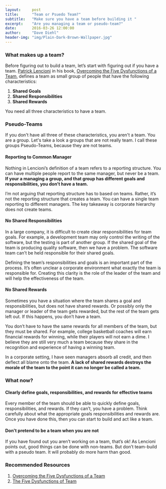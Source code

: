```yaml
---
layout:     post
title:      "Team or Psuedo Team?"
subtitle:   "Make sure you have a team before building it "
excerpt:    "Are you managing a team or pseudo-team?"
date:       2016-03-26 12:00:00
author:     "Dave Diehl"
header-img: "img/Plain-Dark-Brown-Wallpaper.jpg"
---
```

### What makes up a team?
Before figuring out to build a team, let’s start with figuring out if you have a team. [Patrick Lencioni](http://www.tablegroup.com/pat) in his book, [Overcoming the Five Dysfunctions of a Team](http://www.amazon.com/Overcoming-Five-Dysfunctions-Team-Facilitators-ebook/dp/B008L03WNI/ref=tmm_kin_swatch_0?_encoding=UTF8&qid=&sr=), defines a team as small group of people that have the following characteristics:

1. **Shared Goals**
2. **Shared Responsibilities**
3. **Shared Rewards**

You need all three characteristics to have a team.

### Pseudo-Teams
If you don't have all three of these characteristics, you aren't a team. You are a group. Let's take a look a groups that are not really team.  I call these groups Pseudo-Teams, because they are not teams.

#### Reporting to Common Manager
Nothing in Lencioni’s definition of a team refers to a reporting structure.  You can have multiple people report to the same manager, but never be a team.  **If your a managing a group, and that group has different goals and responsibilities, you don’t have a team.**

I’m not arguing that reporting structure has to based on teams. Rather, it’s not the reporting structure that creates a team. You can have a single team reporting to different managers.  The key takeaway is corporate hierarchy does not create teams.

#### No Shared Responsibilities
In a large company, it is difficult to create clear responsibilities for team goals. For example, a development team may only control the writing of the software, but the testing is part of another group. If the shared goal of the team is producing quality software, then we have a problem.  The software team can’t be held responsible for their shared goals.

Defining the team’s responsibilities and goals is an important part of the process. It’s often unclear a corporate environment what exactly the team is responsible for.  Creating this clarity is the role of the leader of the team and will help the effectiveness of the team.

#### No Shared Rewards
Sometimes you have a situation where the team shares a goal and responsibilities, but does not have shared rewards. Or possibly only the manager or leader of the team gets rewarded, but the rest of the team gets left out.  If this happens, you don’t have a team.

You don’t have to have the same rewards for all members of the team, but they must be shared. For example, college basketball coaches will earn financial rewards for winning, while their players will not earn a dime. I believe they are still very much a team because they share in the recognition and experience of having a winning team.

In a corporate setting, I have seen managers absorb all credit, and then deflect all blame onto the team. **A lack of shared rewards destroys the morale of the team to the point it can no longer be called a team.**

### What now?

#### Clearly define goals, responsibilities, and rewards for effective teams
Every member of the team should be able to quickly define goals, responsibilities, and rewards.  If they can’t, you have a problem. Think carefully about what the appropriate goals responsibilities and rewards are. Once you have done this, then you can start to build and act like a team.

#### Don't pretend to be a team when you are not
If you have found out you aren’t working on a team, that’s ok! As Lencioni points out, good things can be done with non-teams. But don’t team-build with a pseudo team. It will probably do more harm than good.

### Recommended Resources
1. [Overcoming the Five Dysfunctions of a Team](http://www.amazon.com/Overcoming-Five-Dysfunctions-Team-Facilitators-ebook/dp/B008L03WNI/ref=tmm_kin_swatch_0?_encoding=UTF8&qid=&sr=)
2. [The Five Dysfunctions of Team](http://www.amazon.com/Five-Dysfunctions-Team-Leadership-Fable/dp/0787960756/ref=la_B001ILFMB2_1_1?s=books&ie=UTF8&qid=1459008872&sr=1-1)
